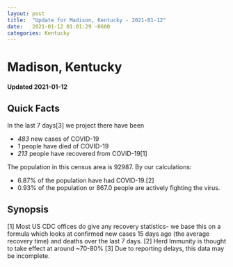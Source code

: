 ```yaml
---
layout: post
title:  "Update for Madison, Kentucky - 2021-01-12"
date:   2021-01-12 01:01:29 -0600
categories: Kentucky
---
```


# Madison, Kentucky
#### Updated 2021-01-12

## Quick Facts

In the last 7 days[3] we project there have been
- *483* new cases of COVID-19
- *1* people have died of COVID-19
- *213* people have recovered from COVID-19[1]

The population in this census area is 92987. By our calculations:
- 6.87% of the population have had COVID-19.[2]
- 0.93% of the population or 867.0 people are actively fighting the virus.

## Synopsis




[1] Most US CDC offices do give any recovery statistics- we base this on a formula which looks at confirmed new cases
15 days ago (the average recovery time) and deaths over the last 7 days.
[2] Herd Immunity is thought to take effect at around ~70-80%
[3] Due to reporting delays, this data may be incomplete. 
    